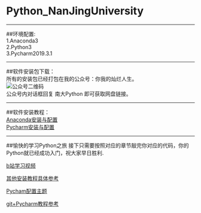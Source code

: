 # **Python_NanJingUniversity**
***********************************
##环境配置:  
     1.Anaconda3  
     2.Python3  
     3.Pycharm2019.3.1  
*****
##软件安装包下载：  
所有的安装包已经打包在我的公众号：你我的灿烂人生。  
![公众号二维码](https://github.com/wscffaa/Python_NanJingUniversity/blob/master/cff.jpg)<br>
公众号内对话框回复 南大Python 即可获取网盘链接。  
****
##软件安装教程：  
  [Anaconda安装与配置]((https://mp.weixin.qq.com/s?__biz=MzUzMTQ5MzQ4OQ==&mid=2247483681&idx=1&sn=86ed66d43ea863b1ea45df6e36210336&chksm=fa40e63fcd376f2951feb1fe637a5949d3dfa7baa2543ff8306bce20fc04938a90b01ee7db6d&token=544752196&lang=zh_CN#rd))  
  [Pycharm安装与配置]()  
****    
##愉快的学习Python之旅
接下只需要按照对应的章节敲完你对应的代码，你的Python就已经成功入门，祝大家早日胜利.

[b站学习视频](https://www.bilibili.com/video/av88260116?p=2)

[其他安装教程具体参考](https://blog.csdn.net/TeFuirnever/article/details/90646020?depth_1-utm_source=distribute.pc_relevant.none-task&utm_source=distribute.pc_relevant.none-task)

[Pycham配置主题](https://blog.csdn.net/u012750106/article/details/86577792?depth_1-utm_source=distribute.pc_relevant.none-task&utm_source=distribute.pc_relevant.none-task)

[git+Pycharm教程参考](https://blog.csdn.net/zeroooorez/article/details/94715752)




